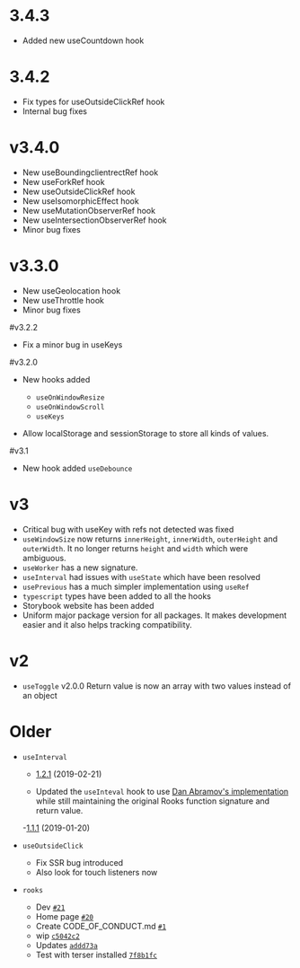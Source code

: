 <!-- DO NOT CHANGE THESE COMMENTS - See .github/actions/trigger-github-release/update-changelog.js -->
<!-- insert-new-changelog-here -->




# 3.4.3

- Added new useCountdown hook

# 3.4.2

- Fix types for useOutsideClickRef hook
- Internal bug fixes

# v3.4.0

- New useBoundingclientrectRef hook
- New useForkRef hook
- New useOutsideClickRef hook
- New useIsomorphicEffect hook
- New useMutationObserverRef hook
- New useIntersectionObserverRef hook
- Minor bug fixes

# v3.3.0

- New useGeolocation hook
- New useThrottle hook
- Minor bug fixes

#v3.2.2

- Fix a minor bug in useKeys

#v3.2.0

- New hooks added

  - `useOnWindowResize`
  - `useOnWindowScroll`
  - `useKeys`

- Allow localStorage and sessionStorage to store all kinds of values.

#v3.1

- New hook added `useDebounce`

# v3

- Critical bug with useKey with refs not detected was fixed
- `useWindowSize` now returns `innerHeight`, `innerWidth`, `outerHeight` and `outerWidth`. It no longer returns `height` and `width` which were ambiguous.
- `useWorker` has a new signature.
- `useInterval` had issues with `useState` which have been resolved
- `usePrevious` has a much simpler implementation using `useRef`
- `typescript` types have been added to all the hooks
- Storybook website has been added
- Uniform major package version for all packages. It makes development easier and it also helps tracking compatibility.

# v2

- `useToggle` v2.0.0 Return value is now an array with two values instead of an object

# Older

- `useInterval`

  - [1.2.1](https://github.com/imbhargav5/rooks/compare/@rooks/use-interval@1.2.0...@rooks/use-interval@1.2.1) (2019-02-21)

  - Updated the `useInteval` hook to use [Dan Abramov's implementation](https://overreacted.io/making-setinterval-declarative-with-react-hooks/) while still maintaining the original Rooks function signature and return value.

  -[1.1.1](https://github.com/imbhargav5/rooks/compare/@rooks/use-interval@1.1.0...@rooks/use-interval@1.1.1) (2019-01-20)

- `useOutsideClick`
  - Fix SSR bug introduced
  - Also look for touch listeners now
- `rooks`
  - Dev [`#21`](https://github.com/react-hooks-org/rooks/pull/21)
  - Home page [`#20`](https://github.com/react-hooks-org/rooks/pull/20)
  - Create CODE_OF_CONDUCT.md [`#1`](https://github.com/react-hooks-org/rooks/pull/1)
  - wip [`c5042c2`](https://github.com/react-hooks-org/rooks/commit/c5042c20d3516ae37f81a0589dd2ec782da82019)
  - Updates [`addd73a`](https://github.com/react-hooks-org/rooks/commit/addd73a7a3fca200ac5343efbe6a8545c463e282)
  - Test with terser installed [`7f8b1fc`](https://github.com/react-hooks-org/rooks/commit/7f8b1fcfff8ef59c48a784696ebe5dc51017eb57)
